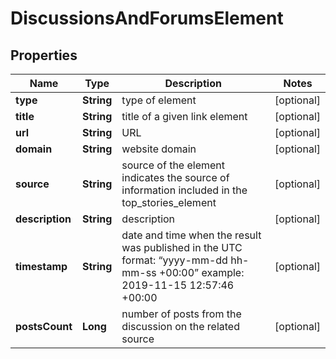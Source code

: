 

# DiscussionsAndForumsElement


## Properties

| Name | Type | Description | Notes |
|------------ | ------------- | ------------- | -------------|
|**type** | **String** | type of element |  [optional] |
|**title** | **String** | title of a given link element |  [optional] |
|**url** | **String** | URL |  [optional] |
|**domain** | **String** | website domain |  [optional] |
|**source** | **String** | source of the element indicates the source of information included in the top_stories_element |  [optional] |
|**description** | **String** | description |  [optional] |
|**timestamp** | **String** | date and time when the result was published in the UTC format: “yyyy-mm-dd hh-mm-ss +00:00” example: 2019-11-15 12:57:46 +00:00 |  [optional] |
|**postsCount** | **Long** | number of posts from the discussion on the related source |  [optional] |



